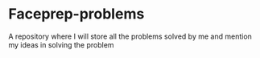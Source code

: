 # Faceprep-problems
A repository where I will store all the problems solved by me and mention my ideas in solving the problem
